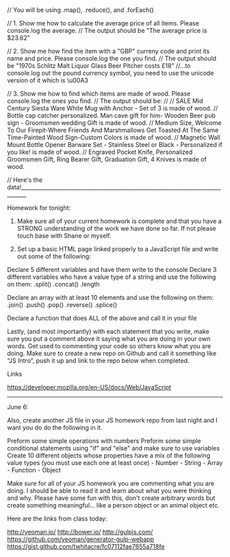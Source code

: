 // You will be using .map(), .reduce(), and .forEach()
 
// 1. Show me how to calculate the average price of all items. Please console.log the average.
// The output should be "The average price is $23.62"
 
 
// 2. Show me how find the item with a "GBP" curreny code and print its name and price. Please console.log the one you find.
// The output should be "1970s Schlitz Malt Liquor Glass Beer Pitcher costs £18"
//...to console.log out the pound currency symbol, you need to use the unicode version of it which is \u00A3

 
// 3. Show me how to find which items are made of wood. Please console.log the ones you find.
// The output should be:
// 
// SALE Mid Century Siesta Ware White Mug with Anchor - Set of 3 is made of wood.
// Bottle cap catcher personalized. Man cave gift for him- Wooden Beer pub sign - Groomsmen wedding Gift is made of wood.
// Medium Size, Welcome To Our Firepit-Where Friends And Marshmallows Get Toasted At The Same Time-Painted Wood Sign-Custom Colors is made of wood.
// Magnetic Wall Mount Bottle Opener Barware Set - Stainless Steel or Black - Personalized if you like! is made of wood.
// Engraved Pocket Knife, Personalized Groomsmen Gift, Ring Bearer Gift, Graduation Gift, 4 Knives is made of wood.
 
 
// Here's the data!________________________________________________________________________________

Homework for tonight:

1. Make sure all of your current homework is complete and that you have a STRONG understanding of the work we have done so far. If not please touch base with Shane or myself. 

2. Set up a basic HTML page linked properly to a JavaScript file and write out some of the following:

Declare 5 different variables and have them write to the console
Declare 3 different variables who have a value type of a string and use the following on them:
.split()
.concat()
.length

Declare an array with at least 10 elements and use the following on them:
.join()
.push()
.pop()
.reverse()
.splice()

Declare a function that does ALL of the above and call it in your file

Lastly, (and most importantly) with each statement that you write, make sure you put a comment above it saying what you are doing in your own words. Get used to commenting your code so others know what you are doing.
Make sure to create a new repo on Github and call it something like “JS Intro”, push it up and link to the repo below when completed.

Links

https://developer.mozilla.org/en-US/docs/Web/JavaScript

__________________________________________________________

June 6:


Also, create another JS file in your JS homework repo from last night and I want you do do the following in it.

Preform some simple operations with numbers
Preform some simple conditional statements using "if" and "else" and make sure to use variables
Create 10 different objects whose properties have a mix of the following value types (you must use each one at least once)
                -  Number
                -  String
                -  Array
                -  Function
                -  Object

Make sure for all of your JS homework you are commenting what you are doing. I should be able to read it and learn about what you were thinking and why. Please have some fun with this, don't create arbitrary words but create something meaningful... like a person object or an animal object etc.

Here are the links from class today:

http://yeoman.io/
http://bower.io/
http://gulpjs.com/
https://github.com/yeoman/generator-gulp-webapp
https://gist.github.com/twhitacre/fc07112fae7655a718fe